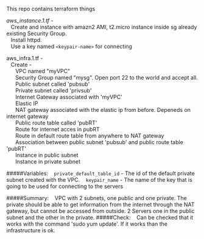 This repo contains terraform things

*aws_instance.1.tf* -  <br />
&nbsp;&nbsp;&nbsp;Create and instance with amazn2 AMI, t2.micro instance inside sg already existing Security Group. <br />
&nbsp;&nbsp;&nbsp;Install httpd. <br />
&nbsp;&nbsp;&nbsp;Use a key named `<keypair-name>` for connecting <br />

aws_infra.1.tf - <br />
&nbsp;&nbsp;&nbsp;Create - <br />
&nbsp;&nbsp;&nbsp;&nbsp;&nbsp;&nbsp;VPC named "myVPC"<br />
&nbsp;&nbsp;&nbsp;&nbsp;&nbsp;&nbsp;Security Group named "mysg". Open port 22 to the world and accept all.<br />
&nbsp;&nbsp;&nbsp;&nbsp;&nbsp;&nbsp;Public subnet called 'pubsub'<br />
&nbsp;&nbsp;&nbsp;&nbsp;&nbsp;&nbsp;Private subnet called 'privsub'<br />
&nbsp;&nbsp;&nbsp;&nbsp;&nbsp;&nbsp;Internet Gateway associated with 'myVPC'<br />
&nbsp;&nbsp;&nbsp;&nbsp;&nbsp;&nbsp;Elastic IP<br />
&nbsp;&nbsp;&nbsp;&nbsp;&nbsp;&nbsp;NAT gateway associated with the elastic ip from before. Depeneds on internet gateway<br />
&nbsp;&nbsp;&nbsp;&nbsp;&nbsp;&nbsp;Public route table called 'pubRT'<br />
&nbsp;&nbsp;&nbsp;&nbsp;&nbsp;&nbsp;Route for internet acces in pubRT<br />
&nbsp;&nbsp;&nbsp;&nbsp;&nbsp;&nbsp;Route in default route table from anywhere to NAT gateway<br />
&nbsp;&nbsp;&nbsp;&nbsp;&nbsp;&nbsp;Association between public subnet 'pubsub' and public route table 'pubRT'<br />
&nbsp;&nbsp;&nbsp;&nbsp;&nbsp;&nbsp;Instance in public subnet<br />
&nbsp;&nbsp;&nbsp;&nbsp;&nbsp;&nbsp;Instance in private subnet<br />

#####Variables:
&nbsp;&nbsp;&nbsp;`private_default_table_id` - The id of the default private subnet created with the VPC. 
&nbsp;&nbsp;&nbsp;`keypair_name` - The name of the key that is going to be used for connecting to the servers

#####Summary:
&nbsp;&nbsp;&nbsp;VPC with 2 subnets, one public and one private. The private should be able to get information from the internet through the NAT gateway, but cannot be accessed from outside. 2 Servers one in the public subnet and the other in the private.
#####Check:	
&nbsp;&nbsp;&nbsp;Can be checked that it works with the command 'sudo yum update'. If it works than the infrastructure is ok.

